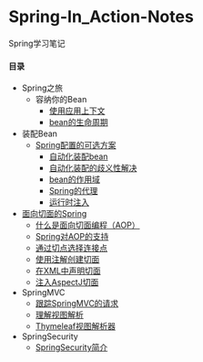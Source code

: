 # Spring-In\_Action-Notes

Spring学习笔记

#### 目录

* Spring之旅
  * 容纳你的Bean
    * [使用应用上下文](/01-Spring-In-Action-Notes/chapter01/syyysxw.md)
    * [bean的生命周期](/01-Spring-In-Action-Notes/chapter01/lifetime.md)
* 装配Bean
  * [Spring配置的可选方案](/01-Spring-In-Action-Notes/chapter02/README.md)
    * [自动化装配bean](/01-Spring-In-Action-Notes/chapter02/springpz.md)
    * [自动化装配的歧义性解决](/01-Spring-In-Action-Notes/chapter02/zdhzpdqyx.md)
    * [bean的作用域](/01-Spring-In-Action-Notes/chapter02/beanzyy.md)
    * [Spring的代理](/01-Spring-In-Action-Notes/chapter02/springProxy.md)
    * [运行时注入](/01-Spring-In-Action-Notes/chapter02/yxszr.md)
* [面向切面的Spring](/01-Spring-In-Action-Notes/chapter04/README.md)
  * [什么是面向切面编程（AOP）](/01-Spring-In-Action-Notes/chapter04/01.md)
  * [Spring对AOP的支持](/01-Spring-In-Action-Notes/chapter04/02.md)
  * [通过切点选择连接点](/01-Spring-In-Action-Notes/chapter04/03.md)
  * [使用注解创建切面](/01-Spring-In-Action-Notes/chapter04/04.md)
  * [在XML中声明切面](./chapter04/05.md)
  * [注入AspectJ切面](/chapter04/06.md)
* SpringMVC
  * [跟踪SpringMVC的请求](/chapter05/01.md)
  * [理解视图解析](/chapter05/02.md)
  * [Thymeleaf视图解析器](/chapter05/03.md)
* SpringSecurity
  * [SpringSecurity简介](/chapter06/01.md)

#### 



